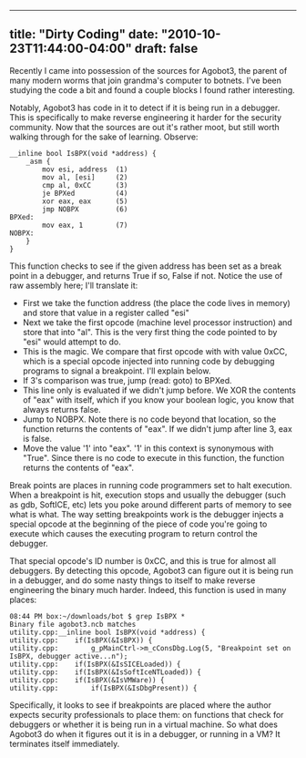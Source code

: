 
---
title: "Dirty Coding"
date: "2010-10-23T11:44:00-04:00"
draft: false
---

Recently I came into possession of the sources for Agobot3, the parent of many modern worms that join grandma's computer to botnets. I've been studying the code a bit and found a couple blocks I found rather interesting.

Notably, Agobot3 has code in it to detect if it is being run in a debugger. This is specifically to make reverse engineering it harder for the security community. Now that the sources are out it's rather moot, but still worth walking through for the sake of learning. Observe:
```
__inline bool IsBPX(void *address) {
    _asm {
        mov esi, address  (1)
        mov al, [esi]     (2)
        cmp al, 0xCC      (3)
        je BPXed          (4)
        xor eax, eax      (5)
        jmp NOBPX         (6)
BPXed:
        mov eax, 1        (7)
NOBPX:
    }
}
```
This function checks to see if the given address has been set as a break point in a debugger, and returns True if so, False if not. Notice the use of raw assembly here; I'll translate it:

* First we take the function address (the place the code lives in memory) and store that value in a register called "esi"
* Next we take the first opcode (machine level processor instruction) and store that into "al". This is the very first thing the code pointed to by "esi" would attempt to do.
* This is the magic. We compare that first opcode with with value 0xCC, which is a special opcode injected into running code by debugging programs to signal a breakpoint. I'll explain below.
* If 3's comparison was true, jump (read: goto) to BPXed.
* This line only is evaluated if we didn't jump before. We XOR the contents of "eax" with itself, which if you know your boolean logic, you know that always returns false.
* Jump to NOBPX. Note there is no code beyond that location, so the function returns the contents of "eax". If we didn't jump after line 3, eax is false.
* Move the value '1' into "eax". '1' in this context is synonymous with "True". Since there is no code to execute in this function, the function returns the contents of "eax".

Break points are places in running code programmers set to halt execution. When a breakpoint is hit, execution stops and usually the debugger (such as gdb, SoftICE, etc) lets you poke around different parts of memory to see what is what. The way setting breakpoints work is the debugger injects a special opcode at the beginning of the piece of code you're going to execute which causes the executing program to return control the debugger.

That special opcode's ID number is 0xCC, and this is true for almost all debuggers. By detecting this opcode, Agobot3 can figure out it is being run in a debugger, and do some nasty things to itself to make reverse engineering the binary much harder. Indeed, this function is used in many places:
```
08:44 PM box:~/downloads/bot $ grep IsBPX *
Binary file agobot3.ncb matches
utility.cpp:__inline bool IsBPX(void *address) {
utility.cpp:	if(IsBPX(&IsBPX)) {
utility.cpp:		g_pMainCtrl->m_cConsDbg.Log(5, "Breakpoint set on IsBPX, debugger active...n");
utility.cpp:	if(IsBPX(&IsSICELoaded)) {
utility.cpp:	if(IsBPX(&IsSoftIceNTLoaded)) {
utility.cpp:	if(IsBPX(&IsVMWare)) {
utility.cpp:		if(IsBPX(&IsDbgPresent)) {
```
Specifically, it looks to see if breakpoints are placed where the author expects security professionals to place them: on functions that check for debuggers or whether it is being run in a virtual machine. So what does Agobot3 do when it figures out it is in a debugger, or running in a VM? It terminates itself immediately.

